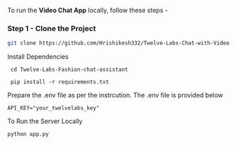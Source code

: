 To run the **Video Chat App** locally, follow these steps -

### Step 1 - Clone the Project

```bash
git clone https://github.com/Hrishikesh332/Twelve-Labs-Chat-with-Video.git
```

Install Dependencies

```
 cd Twelve-Labs-Fashion-chat-assistant
 
 pip install -r requirements.txt
```

Prepare the .env file as per the instrcution. The .env file is provided below

```
API_KEY="your_twelvelabs_key"
```

To Run the Server Locally

```
python app.py
```
